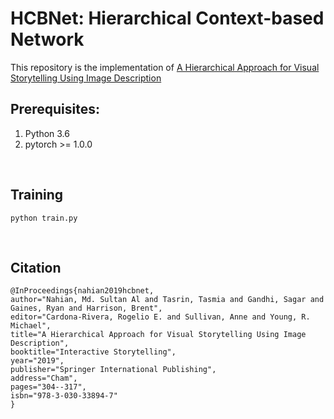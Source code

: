 # HCBNet: Hierarchical Context-based Network

This repository is the implementation of [A Hierarchical Approach for Visual Storytelling Using Image Description](https://arxiv.org/pdf/1909.12401.pdf) 
<br>
## Prerequisites:
1. Python 3.6
2. pytorch >= 1.0.0

<br>

## Training
```
python train.py
```
<br>

## Citation

```
@InProceedings{nahian2019hcbnet,
author="Nahian, Md. Sultan Al and Tasrin, Tasmia and Gandhi, Sagar and Gaines, Ryan and Harrison, Brent",
editor="Cardona-Rivera, Rogelio E. and Sullivan, Anne and Young, R. Michael",
title="A Hierarchical Approach for Visual Storytelling Using Image Description",
booktitle="Interactive Storytelling",
year="2019",
publisher="Springer International Publishing",
address="Cham",
pages="304--317",
isbn="978-3-030-33894-7"
}
```


